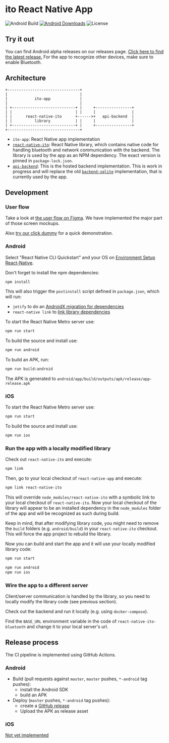 # ito React Native App

![Android Build](https://github.com/ito-org/ito-app/workflows/Android/badge.svg)
[![Android Downloads](https://img.shields.io/github/downloads/ito-org/ito-app/total?color=%237dc6b6&logo=Android)](https://github.com/ito-org/ito-app/releases/latest)
![License](https://img.shields.io/github/license/ito-org/ito-app)

## Try it out

You can find Android alpha releases on our releases page. [Click here to find the latest release.](https://github.com/ito-org/ito-app/releases/latest) For the app to recognize other devices, make sure to enable Bluetooth.

## Architecture

    +--------------------------------+
    |                                |
    |            ito-app             |
    |                                |
    | +----------------------------+ |     +----------------+
    | |                            | |     |                |
    | |      react-native-ito      +------>+   api-backend  |
    | |          library           | |     |                |
    | +----------------------------+ |     +----------------+
    +--------------------------------+

- `ito-app`: React Native app implementation
- [`react-native-ito`](https://github.com/ito-org/react-native-ito): React Native library, which contains native code for handling bluetooth and network communication with the backend. The library is used by the app as an NPM dependency. The exact version is pinned in `package-lock.json`.
- [`api-backend`](https://github.com/ito-org/api-backend): This is the hosted backend implementation. This is work in progress and will replace the old [`backend-sqlite`](https://github.com/ito-org/backend-sqlite) implementation, that is currently used by the app.

## Development

### User flow

Take a look at [the user flow on Figma](https://www.figma.com/file/fcDmzECUHFCrem9NBrzZSv/Ito-App?node-id=225%3A218). We have implemented the major part of those screen mockups.

Also [try our click dummy](https://www.figma.com/proto/fcDmzECUHFCrem9NBrzZSv/Ito-App?node-id=225%3A245&viewport=994%2C417%2C0.3995259702205658&scaling=scale-down) for a quick demonstration.

### Android

Select "React Native CLI Quickstart" and your OS on [Environment Setup React-Native](https://reactnative.dev/docs/environment-setup).

Don't forget to install the npm dependencies:

```bash
npm install
```

This will also trigger the `postinstall` script defined in `package.json`, which will run:

- `jetify` to do an [AndroidX migration for dependencies](https://github.com/mikehardy/jetifier#do-you-need-this)
- `react-native link` to [link library dependencies](https://reactnative.dev/docs/linking-libraries-ios)

To start the React Native Metro server use:

```bash
npm run start
```

To build the source and install use:

```bash
npm run android
```

To build an APK, run:

```sh
npm run build:android
```

The APK is generated to `android/app/build/outputs/apk/release/app-release.apk`

### iOS

To start the React Native Metro server use:

```bash
npm run start
```

To build the source and install use:

```bash
npm run ios
```

### Run the app with a locally modified library

Check out `react-native-ito` and execute:

```sh
npm link
```

Then, go to your local checkout of `react-native-app` and execute:

```sh
npm link react-native-ito
```

This will override `node_modules/react-native-ito` with a symbolic link to your local checkout of `react-native-ito`. Now your local checkout of the library will appear to be an installed dependency in the `node_modules` folder of the app and will be recognized as such during build.

Keep in mind, that after modifying library code, you might need to remove the `build` folders (e.g. `android/build`) in your `react-native-ito` checkout. This will force the app project to rebuild the library.

Now you can build and start the app and it will use your locally modified library code:

```sh
npm run start

npm run android
npm run ios
```

### Wire the app to a different server

Client/server communication is handled by the library, so you need to locally modify the library code (see previous section).

Check out the backend and run it locally (e.g. using `docker-compose`).

Find the `BASE_URL` environment variable in the code of `react-native-ito-bluetooth` and change it to your local server's url.

## Release process

The CI pipeline is implemented using GitHub Actions.

### Android

- Build (pull requests against `master`, `master` pushes, `*-android` tag pushes):
  - install the Android SDK
  - build an APK
- Deploy (`master` pushes, `*-android` tag pushes):
  - create a [GitHub release](https://github.com/ito-org/react-native-app/releases)
  - Upload the APK as release asset

### iOS

[Not yet implemented](https://github.com/ito-org/react-native-app/issues/100)
